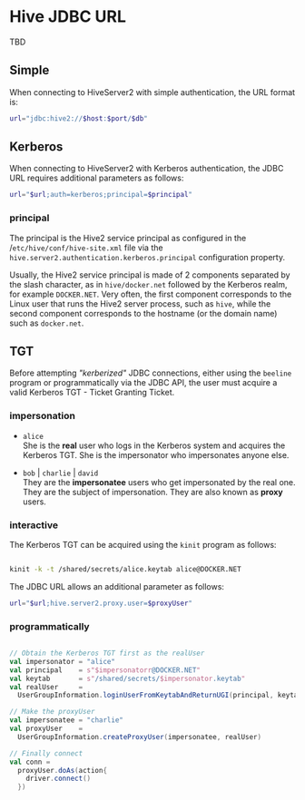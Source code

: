# Hive JDBC URL
TBD

## Simple
When connecting to HiveServer2 with simple authentication, the URL format is:

```sh
url="jdbc:hive2://$host:$port/$db"
```


## Kerberos
When connecting to HiveServer2 with Kerberos authentication, the JDBC URL requires additional parameters as follows:

```sh
url="$url;auth=kerberos;principal=$principal"
```

### principal
The principal is the Hive2 service principal as configured in the /`etc/hive/conf/hive-site.xml` file via the `hive.server2.authentication.kerberos.principal` configuration property.

Usually, the Hive2 service principal is made of 2 components separated by the slash character, as in `hive/docker.net` followed by the Kerberos realm, for example `DOCKER.NET`. Very often, the first component corresponds to the Linux user that runs the Hive2 server process, such as `hive`, while the second component corresponds to the hostname (or the domain name) such as `docker.net`.

## TGT
Before attempting _"kerberized"_ JDBC connections, either using the `beeline` program or programmatically via the JDBC API, the user must acquire a valid Kerberos TGT - Ticket Granting Ticket.

### impersonation

* `alice`   
   She is the **real** user who logs in the Kerberos system and acquires the Kerberos TGT. She is the impersonator who impersonates anyone else.

* `bob` | `charlie` | `david`  
   They are the **impersonatee** users who get impersonated by the real one. They are the subject of impersonation. They are also known as **proxy** users.

### interactive
The Kerberos TGT can be acquired using the `kinit` program as follows:

```sh

kinit -k -t /shared/secrets/alice.keytab alice@DOCKER.NET
```

The JDBC URL allows an additional parameter as follows:

```sh
url="$url;hive.server2.proxy.user=$proxyUser"
```


### programmatically

```scala

// Obtain the Kerberos TGT first as the realUser
val impersonator = "alice"
val principal    = s"$impersonatorr@DOCKER.NET"
val keytab       = s"/shared/secrets/$impersonator.keytab"
val realUser     =
  UserGroupInformation.loginUserFromKeytabAndReturnUGI(principal, keytab)

// Make the proxyUser
val impersonatee = "charlie"
val proxyUser    =
  UserGroupInformation.createProxyUser(impersonatee, realUser)

// Finally connect
val conn =
  proxyUser.doAs(action{
    driver.connect()
  })  
```
